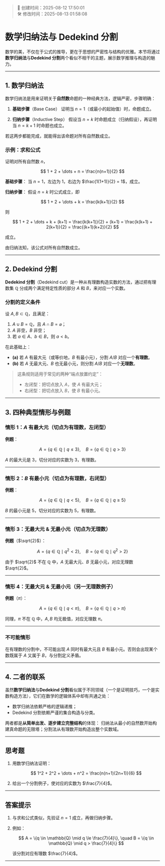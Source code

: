 <!-- timestamp inserted -->
> 📄 创建时间：2025-08-12 17:50:01  
> 🛠️ 修改时间：2025-08-13 01:58:08


# 数学归纳法与 Dedekind 分割

数学的美，不仅在于公式的推导，更在于思想的严密性与结构的优雅。本节将通过**数学归纳法**与**Dedekind 分割**两个看似不相干的主题，展示数学推理与构造的魅力。

---

## 1. 数学归纳法

数学归纳法是用来证明关于**自然数**命题的一种经典方法，逻辑严密，步骤明确：

1. **基础步骤**（Base Case）
   证明当 $n = 1$（或最小的起始值）时，命题成立。

2. **归纳步骤**（Inductive Step）
   假设当 $n = k$ 时命题成立（归纳假设），再证明当 $n = k + 1$ 时命题也成立。

若这两步都能完成，就能得出该命题对所有自然数成立。

### 示例：求和公式

证明对所有自然数 $n$，

$$
1 + 2 + \dots + n = \frac{n(n+1)}{2}
$$

**基础步骤**：
当 $n = 1$，左边为 $1$，右边为 $\frac{1(1+1)}{2} = 1$，成立。

**归纳步骤**：
假设 $n = k$ 时公式成立，即

$$
1 + 2 + \dots + k = \frac{k(k+1)}{2}
$$

则

$$
1 + 2 + \dots + k + (k+1) = \frac{k(k+1)}{2} + (k+1) = \frac{k(k+1) + 2(k+1)}{2} = \frac{(k+1)(k+2)}{2}
$$

成立。

由归纳法知，该公式对所有自然数成立。

---

## 2. Dedekind 分割

**Dedekind 分割**（Dedekind cut）是一种从有理数构造实数的方法，通过把有理数集 $\mathbb{Q}$ 分成两个满足特定性质的部分 $A$ 和 $B$，来对应一个实数。

### 分割的定义条件

设 $A,B \subset \mathbb{Q}$，且满足：

1. $A \cup B = \mathbb{Q}$，且 $A \cap B = \varnothing$；
2. $A$ 非空，$B$ 非空；
3. 若 $a \in A$、$b \in B$，则 $a < b$。

在此基础上：

* **(a)** 若 $A$ 有最大元（或等价地，$B$ 有最小元），分割 $A/B$ 对应一个**有理数**。
* **(b)** 若 $A$ 无最大元、$B$ 也无最小元，则分割 $A/B$ 对应一个**无理数**。

> 这条规则适用于常见的两种“端点放置约定”：
>
> * 左闭型：把切点放入 $A$，使 $A$ 有最大元；
> * 右闭型：把切点放入 $B$，使 $B$ 有最小元。

---

## 3. 四种典型情形与例题

### 情形 1：$A$ 有最大元（切点为有理数，左闭型）

**例题**：

$$
A = \{q \in \mathbb{Q} \mid q \le 3\}, \quad B = \{q \in \mathbb{Q} \mid q > 3\}
$$

$A$ 的最大元是 $3$，切分对应的实数为 $3$，有理数。

---

### 情形 2：$B$ 有最小元（切点为有理数，右闭型）

**例题**：

$$
A = \{q \in \mathbb{Q} \mid q < 5\}, \quad B = \{q \in \mathbb{Q} \mid q \ge 5\}
$$

$B$ 的最小元是 $5$，切分对应的实数为 $5$，有理数。

---

### 情形 3：无最大元 & 无最小元（切点为无理数）

**例题**（$\sqrt{2}$）：

$$
A = \{q \in \mathbb{Q} \mid q^2 < 2\}, \quad B = \{q \in \mathbb{Q} \mid q^2 > 2\}
$$

由于 $\sqrt{2}$ 不在 $\mathbb{Q}$ 中，$A$ 无最大元、$B$ 无最小元，对应无理数 $\sqrt{2}$。

---

### 情形 4：无最大元 & 无最小元（另一无理数例子）

**例题**（$\pi$）：

$$
A = \{q \in \mathbb{Q} \mid q < \pi\}, \quad B = \{q \in \mathbb{Q} \mid q > \pi\}
$$

同理，$\pi$ 不在 $\mathbb{Q}$ 中，$A,B$ 均无极值，对应无理数 $\pi$。

---

### 不可能情形

在有理数的分割中，不可能出现 $A$ 同时有最大元且 $B$ 有最小元。否则会出现某个数既属于 $A$ 又属于 $B$，与分割定义矛盾。

---

## 4. 二者的联系

虽然**数学归纳法**与**Dedekind 分割**看似属于不同领域（一个是证明技巧，一个是实数构造方法），它们在数学的逻辑体系中却有共通之处：

* 数学归纳法依赖严格的逻辑递推；
* Dedekind 分割依赖严谨的集合构造与分类。

两者都是**从简单出发、逐步建立完整结构**的体现：
归纳法从最小的自然数开始构建真命题的无限塔；分割法从有理数开始构造出整个实数域。

---

## 思考题

1. 用数学归纳法证明：

   $$
   1^2 + 2^2 + \dots + n^2 = \frac{n(n+1)(2n+1)}{6}
   $$

2. 给出一个分割例子，使对应的实数为 $\frac{7}{4}$。

---

## 答案提示

1. 与求和公式类似，先验证 $n=1$ 成立，再做归纳步骤。
2. 例如：

   $$
   A = \{q \in \mathbb{Q} \mid q \le \frac{7}{4}\}, \quad B = \{q \in \mathbb{Q} \mid q > \frac{7}{4}\}
   $$

   该分割对应有理数 $\frac{7}{4}$。

---
